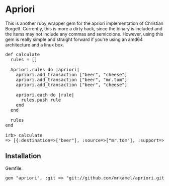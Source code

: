 
# Apriori

This is another ruby wrapper gem for the apriori implementation of Christian Borgelt.
Currently, this is more a dirty hack, since the binary is included and the items may not include any commas and semicolons.
However, using this gem is really simple and straight forward if you're using an amd64 architecture and a linux box.

<pre>
def calculate
  rules = []

  Apriori.rules do |apriori|
    apriori.add_transaction ["beer", "cheese"]
    apriori.add_transaction ["beer", "mr.tom"]
    apriori.add_transaction ["beer", "cheese"]

    apriori.each do |rule|
      rules.push rule
    end
  end

  rules
end

irb> calculate
=> [{:destination=>["beer"], :source=>["mr.tom"], :support=>25.0, :confidence=>100.0}, ...]
</pre>

## Installation

Gemfile:

<pre>
gem "apriori", :git => "git://github.com/mrkamel/apriori.git"
</pre>

